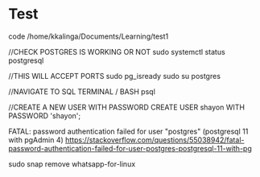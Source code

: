 # Test

code /home/kkalinga/Documents/Learning/test1


//CHECK POSTGRES IS WORKING OR NOT
sudo systemctl status postgresql

//THIS WILL ACCEPT PORTS
sudo pg_isready
sudo su postgres

//NAVIGATE TO SQL TERMINAL / BASH
psql

//CREATE A NEW USER WITH PASSWORD
CREATE USER shayon WITH PASSWORD 'shayon';


FATAL: password authentication failed for user "postgres" (postgresql 11 with pgAdmin 4)
https://stackoverflow.com/questions/55038942/fatal-password-authentication-failed-for-user-postgres-postgresql-11-with-pg


sudo snap remove whatsapp-for-linux
